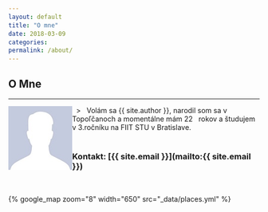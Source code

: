 ```yaml
---
layout: default
title: "O mne"
date: 2018-03-09
categories:
permalink: /about/
---
```

	
## O Mne 
________
<img style="float: left;" src="/img/photo.jpg">
&nbsp; 
> &nbsp; Volám sa {{ site.author }}, narodil som sa v Topoľčanoch a momentálne mám 22 &nbsp; rokov a študujem v 3.ročníku na FIIT STU v Bratislave.


<br>
<br>

### Kontakt: [{{ site.email }}](mailto:{{ site.email }})

<br>


{% google_map zoom="8" width="650" src="_data/places.yml" %}